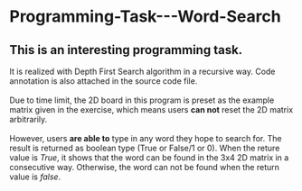 # Programming-Task---Word-Search
## This is an interesting programming task.
It is realized with Depth First Search algorithm in a recursive way. 
Code annotation is also attached in the source code file.<br><br>
Due to time limit, the 2D board in this program is preset as the example matrix given in the exercise, which means users **can not** reset the 2D matrix arbitrarily. <br><br>
However, users **are able to** type in any word they hope to search for. The result is returned as boolean type (True or False/1 or 0). When the reture value is *True*, it shows that the word can be found in the 3x4 2D matrix in a consecutive way. Otherwise, the word can not be found when the return value is *false*.
